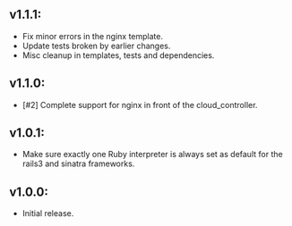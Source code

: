 ## v1.1.1:

* Fix minor errors in the nginx template.
* Update tests broken by earlier changes.
* Misc cleanup in templates, tests and dependencies.

## v1.1.0:

* [#2] Complete support for nginx in front of the cloud_controller.

## v1.0.1:

* Make sure exactly one Ruby interpreter is always set as default for the
rails3 and sinatra frameworks.

## v1.0.0:

* Initial release.
